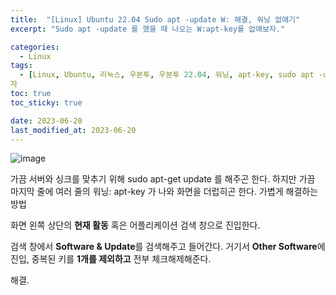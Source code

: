 ```yaml
---
title:  "[Linux] Ubuntu 22.04 Sudo apt -update W: 해결, 워닝 없애기"
excerpt: "Sudo apt -update 를 했을 때 나오는 W:apt-key를 없애보자."

categories:
  - Linux
tags:
  - [Linux, Ubuntu, 리눅스, 우분투, 우분투 22.04, 워닝, apt-key, sudo apt -update 워닝 해결]
자
toc: true
toc_sticky: true

date: 2023-06-20
last_modified_at: 2023-06-20
---
```


![image](https://github.com/98tech-savvy/98tech-savvy.github.io/assets/128434645/a6673219-546b-48d9-a8de-aabd3adb0f9d)

가끔 서버와 싱크를 맞추기 위해 sudo apt-get update 를 해주곤 한다. 하지만 가끔 마지막 줄에 여러 줄의 워닝: apt-key 가 나와 화면을 더럽히곤 한다. 가볍게 해결하는 방법

화면 왼쪽 상단의 **현재 활동** 혹은 어플리케이션 검색 창으로 진입한다.

검색 창에서 **Software & Update**를 검색해주고 들어간다. 거기서 **Other Software**에 진입, 중복된 키를 **1개를 제외하고** 전부 체크해제해준다.

해결.